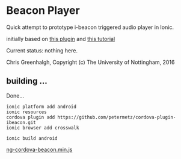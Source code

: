 # Beacon Player

Quick attempt to prototype i-beacon triggered audio player in Ionic.

initially based on [this plugin](https://github.com/petermetz/cordova-plugin-ibeacon) and [this tutorial](https://www.thepolyglotdeveloper.com/2015/09/support-ibeacons-in-your-ionic-framework-mobile-app/)

Current status: nothing here.

Chris Greenhalgh, Copyright (c) The University of Nottingham, 2016

## building ...

Done...
```
ionic platform add android
ionic resources
cordova plugin add https://github.com/petermetz/cordova-plugin-ibeacon.git
ionic browser add crosswalk

ionic build android
```
[ng-cordova-beacon.min.js](https://github.com/nraboy/ng-cordova-beacon/blob/master/dist/ng-cordova-beacon.min.js)


